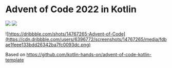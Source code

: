 # Advent of Code 2022 in Kotlin

![](https://img.shields.io/badge/day%20📅-20-blue) ![](https://img.shields.io/badge/stars%20⭐-38-yellow) 


![https://dribbble.com/shots/14767265-Advent-of-Code](https://cdn.dribbble.com/users/6396772/screenshots/14767265/media/fdbae1feee133bdd26342ba7fc0093dc.png)

Based on https://github.com/kotlin-hands-on/advent-of-code-kotlin-template